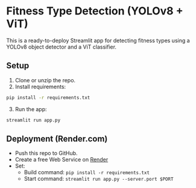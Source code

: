 # Fitness Type Detection (YOLOv8 + ViT)

This is a ready-to-deploy Streamlit app for detecting fitness  types using a YOLOv8 object detector and a ViT classifier.

## Setup

1. Clone or unzip the repo.
2. Install requirements:

```bash
pip install -r requirements.txt
```

3. Run the app:

```bash
streamlit run app.py
```

## Deployment (Render.com)

- Push this repo to GitHub.
- Create a free Web Service on [Render](https://render.com)
- Set:
  - Build command: `pip install -r requirements.txt`
  - Start command: `streamlit run app.py --server.port $PORT`
